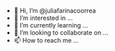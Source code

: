 - 👋 Hi, I’m @juliafarinacoorrea
- 👀 I’m interested in ...
- 🌱 I’m currently learning ...
- 💞️ I’m looking to collaborate on ...
- 📫 How to reach me ...

<!---
juliafarinacoorrea/juliafarinacoorrea is a ✨ special ✨ repository because its `README.md` (this file) appears on your GitHub profile.
You can click the Preview link to take a look at your changes.
--->
